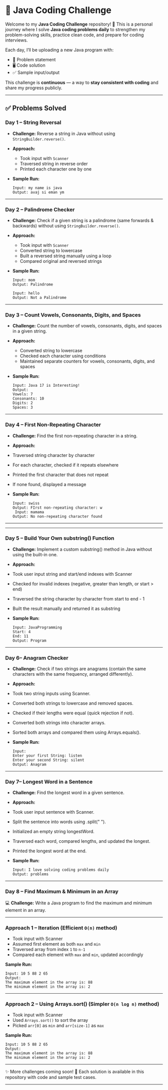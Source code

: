 # 🚀 Java Coding Challenge

Welcome to my **Java Coding Challenge** repository! 🎯
This is a personal journey where I solve **Java coding problems daily** to strengthen my problem-solving skills, practice clean code, and prepare for coding interviews.

Each day, I’ll be uploading a new Java program with:

* 📌 Problem statement
* 🖥️ Code solution
* ✅ Sample input/output

This challenge is **continuous**  — a way to **stay consistent with coding** and share my progress publicly.

---

## ✅ Problems Solved

### **Day 1 – String Reversal**

* **Challenge:** Reverse a string in Java without using `StringBuilder.reverse()`.
* **Approach:**

  * Took input with `Scanner`
  * Traversed string in reverse order
  * Printed each character one by one
* **Sample Run:**

  ```
  Input: my name is java  
  Output: avaj si eman ym
  ```

---

### **Day 2 – Palindrome Checker**

* **Challenge:** Check if a given string is a palindrome (same forwards & backwards) without using `StringBuilder.reverse()`.
* **Approach:**

  * Took input with `Scanner`
  * Converted string to lowercase
  * Built a reversed string manually using a loop
  * Compared original and reversed strings
* **Sample Run:**

  ```
  Input: mom  
  Output: Palindrome  

  Input: hello  
  Output: Not a Palindrome
  ```

---

### **Day 3 – Count Vowels, Consonants, Digits, and Spaces**

* **Challenge:** Count the number of vowels, consonants, digits, and spaces in a given string.
* **Approach:**

  * Converted string to lowercase
  * Checked each character using conditions
  * Maintained separate counters for vowels, consonants, digits, and spaces
* **Sample Run:**

  ```
  Input: Java 17 is Interesting!  
  Output:  
  Vowels: 7 
  Consonants: 10
  Digits: 2  
  Spaces: 3  
  ```

---
### **Day 4 – First Non-Repeating Character**

* **Challenge:** Find the first non-repeating character in a string.

* **Approach:**

* Traversed string character by character

* For each character, checked if it repeats elsewhere

* Printed the first character that does not repeat

* If none found, displayed a message

* **Sample Run:**

  ```
  Input: swiss  
  Output: FIrst non-repeating character: w 
   Input: mamama 
  Output: No non-repeating character found
   ```

---
---
### **Day 5 – Build Your Own substring() Function**

* **Challenge:** Implement a custom substring() method in Java without using the built-in one.

* **Approach:**

* Took user input string and start/end indexes with Scanner

* Checked for invalid indexes (negative, greater than length, or start > end)

* Traversed the string character by character from start to end - 1

* Built the result manually and returned it as substring

* **Sample Run:**

  ```
  Input: JavaProgramming
  Start: 4
  End: 11
  Output: Program 
   ```

---
### **Day 6– Anagram Checker**

* **Challenge:** Check if two strings are anagrams (contain the same characters with the same frequency, arranged differently).

* **Approach:**

* Took two string inputs using Scanner.

* Converted both strings to lowercase and removed spaces.

* Checked if their lengths were equal (quick rejection if not).

* Converted both strings into character arrays.

* Sorted both arrays and compared them using Arrays.equals().

* **Sample Run:**

  ```
  Input:
  Enter your first String: listen
  Enter your second String: silent
  Output: Anagram 
   ```
---
### **Day 7– Longest Word in a Sentence**

* **Challenge:** Find the longest word in a given sentence.

* **Approach:**

* Took user input sentence with Scanner.

* Split the sentence into words using .split(" ").

* Initialized an empty string longestWord.

* Traversed each word, compared lengths, and updated the longest.

* Printed the longest word at the end.

* **Sample Run:**

  ```
  Input: I love solving coding problems daily
  Output: problems
   ```
---
### **Day 8 – Find Maximum & Minimum in an Array**

💻 **Challenge:** Write a Java program to find the maximum and minimum element in an array.

---

### **Approach 1 – Iteration (Efficient `O(n)` method)**

* Took input with Scanner
* Assumed first element as both `max` and `min`
* Traversed array from index `1` to `n-1`
* Compared each element with `max` and `min`, updated accordingly

**Sample Run:**

```
Input: 10 5 88 2 65  
Output:  
The maximum element in the array is: 88  
The minimum element in the array is: 2  
```

---

### **Approach 2 – Using Arrays.sort() (Simpler `O(n log n)` method)**

* Took input with Scanner
* Used `Arrays.sort()` to sort the array
* Picked `arr[0]` as `min` and `arr[size-1]` as `max`

**Sample Run:**

```
Input: 10 5 88 2 65  
Output:  
The maximum element in the array is: 88  
The minimum element in the array is: 2  
```

---

✨ More challenges coming soon!
📂 Each solution is available in this repository with code and sample test cases.

---


